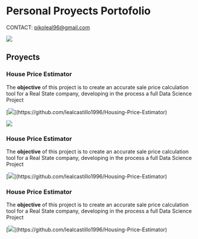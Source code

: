 
# Personal Proyects Portofolio

CONTACT: pikoleal96@gmail.com

[![](https://media.discordapp.net/attachments/1007513651705561101/1020989531085865010/Linkedin-Logo.png)](https://www.linkedin.com/in/jose-enrique-leal/)


## Proyects
### House Price Estimator

The **objective** of this project is to create an accurate sale price calculation tool for a Real State company, developing in the process a full Data Science Project

[![](https://www.investopedia.com/thmb/FsaVFaKYsbEVzCG1lrQ-MpwdUGY=/425x282/filters:fill(auto,1)/housecalculator-56a7dc723df78cf7729a0745.jpg)](https://github.com/lealcastillo1996/Housing-Price-Estimator)

[![](https://media.discordapp.net/attachments/1007513651705561101/1020994948549595176/Captura_de_Pantalla_2022-08-11_a_las_23.55.52.png)](https://github.com/lealcastillo1996/Housing-Price-Estimator)


### House Price Estimator

The **objective** of this project is to create an accurate sale price calculation tool for a Real State company, developing in the process a full Data Science Project

[![](https://www.investopedia.com/thmb/FsaVFaKYsbEVzCG1lrQ-MpwdUGY=/425x282/filters:fill(auto,1)/housecalculator-56a7dc723df78cf7729a0745.jpg)](https://github.com/lealcastillo1996/Housing-Price-Estimator)

### House Price Estimator

The **objective** of this project is to create an accurate sale price calculation tool for a Real State company, developing in the process a full Data Science Project

[![](https://www.investopedia.com/thmb/FsaVFaKYsbEVzCG1lrQ-MpwdUGY=/425x282/filters:fill(auto,1)/housecalculator-56a7dc723df78cf7729a0745.jpg)](https://github.com/lealcastillo1996/Housing-Price-Estimator)
